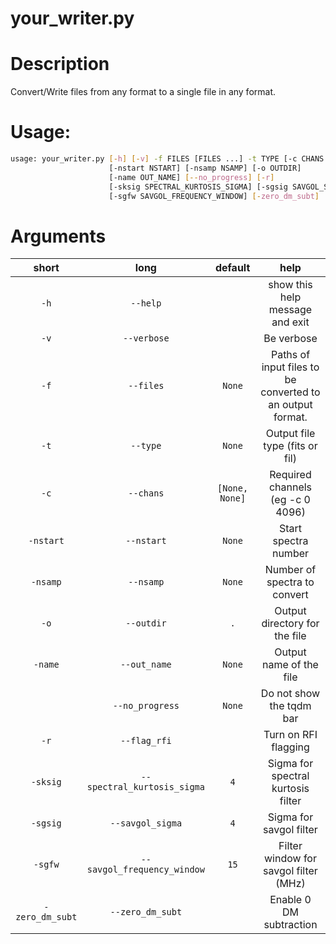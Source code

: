 
your_writer.py
==============

# Description


Convert/Write files from any format to a single file in any format.
# Usage:


```bash
usage: your_writer.py [-h] [-v] -f FILES [FILES ...] -t TYPE [-c CHANS CHANS]
                      [-nstart NSTART] [-nsamp NSAMP] [-o OUTDIR]
                      [-name OUT_NAME] [--no_progress] [-r]
                      [-sksig SPECTRAL_KURTOSIS_SIGMA] [-sgsig SAVGOL_SIGMA]
                      [-sgfw SAVGOL_FREQUENCY_WINDOW] [-zero_dm_subt]

```
# Arguments

|short|long|default|help|
| :---: | :---: | :---: | :---: |
|`-h`|`--help`||show this help message and exit|
|`-v`|`--verbose`||Be verbose|
|`-f`|`--files`|`None`|Paths of input files to be converted to an output format.|
|`-t`|`--type`|`None`|Output file type (fits or fil)|
|`-c`|`--chans`|`[None, None]`|Required channels (eg -c 0 4096)|
|`-nstart`|`--nstart`|`None`|Start spectra number|
|`-nsamp`|`--nsamp`|`None`|Number of spectra to convert|
|`-o`|`--outdir`|`.`|Output directory for the file|
|`-name`|`--out_name`|`None`|Output name of the file|
||`--no_progress`|`None`|Do not show the tqdm bar|
|`-r`|`--flag_rfi`||Turn on RFI flagging|
|`-sksig`|`--spectral_kurtosis_sigma`|`4`|Sigma for spectral kurtosis filter|
|`-sgsig`|`--savgol_sigma`|`4`|Sigma for savgol filter|
|`-sgfw`|`--savgol_frequency_window`|`15`|Filter window for savgol filter (MHz)|
|`-zero_dm_subt`|`--zero_dm_subt`||Enable 0 DM subtraction|
